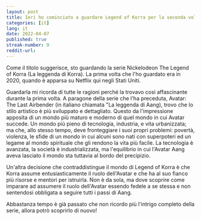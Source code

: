 ```yaml
---
layout: post
title: Ieri ho cominciato a guardare Legend of Korra per la seconda volta 
categories: [it]
lang: it
date: 2022-04-07
published: true
streak-number: 9
reddit-url:
---
```

Come il titolo suggerisce, sto guardando la serie Nickelodeon The Legend of Korra (La leggenda di Korra). La prima volta che l'ho guardato era in 2020, quando è apparsa su Netflix qui negli Stati Uniti.

Guardarla mi ricorda di tutte le ragioni perché la trovavo così affascinante durante la prima volta. A paragone della serie che l'ha preceduta, Avatar: The Last Airbender (in italiano chiamata "La leggenda di Aang), trovo che lo stilo artistico è più sviluppato e dettagliato. Questo da l'impressione apposita di un mondo più maturo e moderno di quel mondo in cui Avatar succede. Un mondo più pieno di tecnologia, industria, e vita urbanizzata; ma che, allo stesso tempo, deve fronteggiare i suoi propri problemi: povertà, violenza, le sfide di un mondo in cui alcuni sono nati con superpoteri ed un legame al mondo spirituale che gli rendono la vita più facile. La tecnologia è avanzata, la società è industrializzata, ma l'equilibrio in cui l'Avatar Aang aveva lasciato il mondo sta tuttavia al bordo del precipizio.

Un'altra decisione che contraddistingue il mondo di Legend of Korra è che Korra assume entusiasticamente il ruolo dell'Avatar e che ha al suo fianco più risorse e mentori per istruirla. Non è da sola, ma dove scoprire come imparare ad assumere il ruolo dell'Avatar essendo fedele a se stessa e non sentendosi obbligata a seguire tutti i passi di Aang.

Abbastanza tempo è già passato che non ricordo più l'intrigo completo della serie, allora potrò scoprirlo di nuovo!
